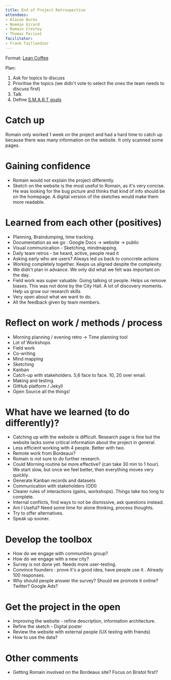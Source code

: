 ```yaml
---
title: End of Project Retrospective
attendees:
- Alaine Burns
- Noemie Girard
- Romain Crestey
- Thomas Parisot
facilitator:
- Frank Taillandier
---
```


Format: [Lean Coffee](https://plans-for-retrospectives.com/en/?id=51)

Plan:

1. Ask for topics to discuss
2. Prioritise the topics (we didn't vote to select the ones the team needs to discuss first)
3. Talk
4. Define [S.M.A.R.T goals](https://plans-for-retrospectives.com/en/?id=13)

# Catch up

Romain only worked 1 week on the project and had a hard time to catch up because there was many information on the website. It only scanned some pages.

# Gaining confidence

- Romain would not explain the project differently.
- Sketch on the website is the most useful to Romain, as it's very concise. He was looking for the bug picture and thinks that kind of info should be on the homepage. A digital version of the sketches would make them more readable.

# Learned from each other (positives)

- Planning, Braindumping, time tracking.
- Documentation as we go : Google Docs -> website -> public
- Visual communication - Sketching, mindmapping.
- Daily team retros - be heard, active, people read it
- Asking early who are users? Always led us back to conccrete actions
- Working completely together. Keeps us aligned despite the complexity.
- We didn't plan in advance. We only did what we felt was important on the day.
- Field work was super valuable. Going talking ot people. Helps us remove biases. This was not done by the City Hall. A lot of discovery moments. Help us grow our research skills
- Very open about what we want to do. 
- All the feedback given by team members.

# Reflect on work / methods / process

- Morning planning / evening retro -> Time planning tool
- Lot of Workshops
- Field work
- Co-writing
- Mind mapping
- Sketching
- Kanban
- Catch-up with stakeholders. 5,6 face to face. 10, 20 over email.
- Making and testing.
- GitHub platform / Jekyll
- Open Source all the things!

# What have we learned (to do differently)?

- Catching up with the website is difficult. Research page is fine but the website lacks some critical information about the project in general.
- Less efficient working with 4 people. Better with two.
- Remote work from Bordeaux? 
- Romain is not sure to do further research.
- Could Morning routine be more effective? (can take 30 min to 1 hour). We start slow, but once we feel better, then everything moves very quickly.
- Generate Kanban records and datasets
- Communication with stakeholders (ODI)
- Clearer rules of interactions (gains, workshops). Things take too long to complete.
- Internal conflicts, find ways to not be dismissive, ask questions instead.
- Am I Useful? Need some time for alone thinking, process thoughts.
- Try to offer alternatives.
- Speak up sooner.

# Develop the toolbox

- How do we engage with communities group?
- How do we engage with a new city?
- Survey is not done yet. Needs more user-testing.
- Convince founders : prove it's a good idea, have people use it . Already 100 responses.
- Why should people answer the survey? Should we promote it online? Twitter? Google Ads?

# Get the project in the open

- Improving the website - refine description, information architecture.
- Refine the sketch - Digital poster
- Review the website with external people (UX testing with friends)
- How to use the data?

# Other comments

* Getting Romain involved on the Bordeaux site? Focus on Bristol first?

